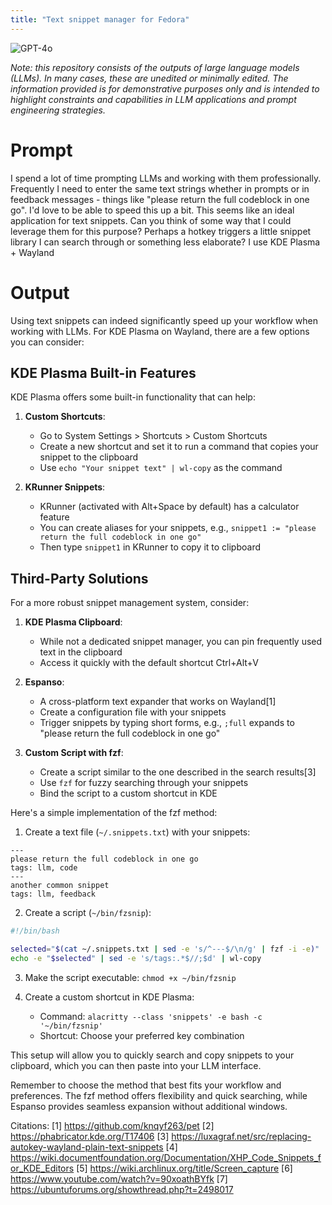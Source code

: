 ```yaml
---
title: "Text snippet manager for Fedora"
---
```

![GPT-4o](https://img.shields.io/badge/GPT--4o-3333FF?style=for-the-badge&logo=openai&logoColor=white)



*Note: this repository consists of the outputs of large language models (LLMs). In many cases, these are unedited or minimally edited. The information provided is for demonstrative purposes only and is intended to highlight constraints and capabilities in LLM applications and prompt engineering strategies.*


# Prompt

I spend a lot of time prompting LLMs and working with them professionally. Frequently I need to enter the same text strings whether in prompts or in feedback messages - things like "please return the full codeblock in one go". I'd love to be able to speed this up a bit. This seems like an ideal application for text snippets. Can you think of some way that I could leverage them for this purpose? Perhaps a hotkey triggers a little snippet library I can search through or something less elaborate? I use KDE Plasma + Wayland

# Output

Using text snippets can indeed significantly speed up your workflow when working with LLMs. For KDE Plasma on Wayland, there are a few options you can consider:

## KDE Plasma Built-in Features

KDE Plasma offers some built-in functionality that can help:

1. **Custom Shortcuts**: 
   - Go to System Settings > Shortcuts > Custom Shortcuts
   - Create a new shortcut and set it to run a command that copies your snippet to the clipboard
   - Use `echo "Your snippet text" | wl-copy` as the command

2. **KRunner Snippets**:
   - KRunner (activated with Alt+Space by default) has a calculator feature
   - You can create aliases for your snippets, e.g., `snippet1 := "please return the full codeblock in one go"`
   - Then type `snippet1` in KRunner to copy it to clipboard

## Third-Party Solutions

For a more robust snippet management system, consider:

1. **KDE Plasma Clipboard**:
   - While not a dedicated snippet manager, you can pin frequently used text in the clipboard
   - Access it quickly with the default shortcut Ctrl+Alt+V

2. **Espanso**:
   - A cross-platform text expander that works on Wayland[1]
   - Create a configuration file with your snippets
   - Trigger snippets by typing short forms, e.g., `;full` expands to "please return the full codeblock in one go"

3. **Custom Script with fzf**:
   - Create a script similar to the one described in the search results[3]
   - Use `fzf` for fuzzy searching through your snippets
   - Bind the script to a custom shortcut in KDE

Here's a simple implementation of the fzf method:

1. Create a text file (`~/.snippets.txt`) with your snippets:

```
---
please return the full codeblock in one go
tags: llm, code
---
another common snippet
tags: llm, feedback
```

2. Create a script (`~/bin/fzsnip`):

```bash
#!/bin/bash

selected="$(cat ~/.snippets.txt | sed -e 's/^---$/\n/g' | fzf -i -e)"
echo -e "$selected" | sed -e 's/tags:.*$//;$d' | wl-copy
```

3. Make the script executable: `chmod +x ~/bin/fzsnip`

4. Create a custom shortcut in KDE Plasma:
   - Command: `alacritty --class 'snippets' -e bash -c '~/bin/fzsnip'`
   - Shortcut: Choose your preferred key combination

This setup will allow you to quickly search and copy snippets to your clipboard, which you can then paste into your LLM interface.

Remember to choose the method that best fits your workflow and preferences. The fzf method offers flexibility and quick searching, while Espanso provides seamless expansion without additional windows.

Citations:
[1] https://github.com/knqyf263/pet
[2] https://phabricator.kde.org/T17406
[3] https://luxagraf.net/src/replacing-autokey-wayland-plain-text-snippets
[4] https://wiki.documentfoundation.org/Documentation/XHP_Code_Snippets_for_KDE_Editors
[5] https://wiki.archlinux.org/title/Screen_capture
[6] https://www.youtube.com/watch?v=90xoathBYfk
[7] https://ubuntuforums.org/showthread.php?t=2498017